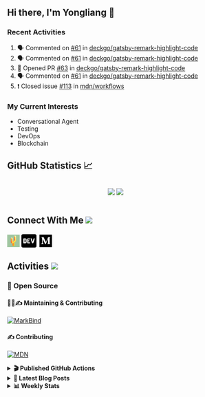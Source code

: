 ## Hi there, I'm Yongliang 👋

### Recent Activities

<!--START_SECTION:activity-->
1. 🗣 Commented on [#61](https://github.com/deckgo/gatsby-remark-highlight-code/issues/61) in [deckgo/gatsby-remark-highlight-code](https://github.com/deckgo/gatsby-remark-highlight-code)
2. 🗣 Commented on [#61](https://github.com/deckgo/gatsby-remark-highlight-code/issues/61) in [deckgo/gatsby-remark-highlight-code](https://github.com/deckgo/gatsby-remark-highlight-code)
3. 💪 Opened PR [#63](https://github.com/deckgo/gatsby-remark-highlight-code/pull/63) in [deckgo/gatsby-remark-highlight-code](https://github.com/deckgo/gatsby-remark-highlight-code)
4. 🗣 Commented on [#61](https://github.com/deckgo/gatsby-remark-highlight-code/issues/61) in [deckgo/gatsby-remark-highlight-code](https://github.com/deckgo/gatsby-remark-highlight-code)
5. ❗️ Closed issue [#113](https://github.com/mdn/workflows/issues/113) in [mdn/workflows](https://github.com/mdn/workflows)
<!--END_SECTION:activity-->

### My Current Interests

- Conversational Agent
- Testing
- DevOps
- Blockchain

## GitHub Statistics :chart_with_upwards_trend:
<div align="center">
<div style="display: flex; align-items: center; justify-content: center;">

[![](https://github-readme-stats-tlylt.vercel.app/api?username=tlylt&show_icons=true&theme=tokyonight&hide_border=true&locale=en)](https://github.com/tlylt)
[![](https://github-readme-streak-stats.herokuapp.com/?user=tlylt&theme=tokyonight&hide_border=true)](https://github.com/tlylt)
</div>
</div>

## Connect With Me <img src="https://media.giphy.com/media/2wh5K5yE3ulp3xgYcG/giphy-downsized.gif" width="30">

<a href="https://www.yongliangliu.com/" target="_blank"><img align="center" src="static/site-icon.png" alt="yongliangliu.com" height="29" width="29" /></a>
<a href="https://dev.to/tlylt" target="_blank"><img align="center" src="static/dev-badge.svg" alt="dev.to/tlylt" height="35" width="35" /></a>
<a href="https://tlylt.medium.com" target="_blank"><img align="center" src="static/medium.png" alt="tlylt.medium.com" height="35" width="35" /></a>

## Activities <img src="https://media.giphy.com/media/WUlplcMpOCEmTGBtBW/giphy.gif" width="30">

### 🔭 Open Source

#### 👷‍♂️✍️ Maintaining & Contributing
[![MarkBind](https://github-readme-stats-tlylt.vercel.app/api/pin/?username=markbind&repo=markbind)](https://github.com/MarkBind/markbind)

#### ✍️ Contributing
[![MDN](https://github-readme-stats-tlylt.vercel.app/api/pin/?username=mdn&repo=content)](https://github.com/mdn/content)

<details>
<summary> <b>🎬 Published GitHub Actions </b> </summary>

[![install-graphviz](https://github-readme-stats-tlylt.vercel.app/api/pin/?username=tlylt&repo=install-graphviz)](https://github.com/tlylt/install-graphviz)

[![reposense-action](https://github-readme-stats-tlylt.vercel.app/api/pin/?username=tlylt&repo=reposense-action)](https://github.com/tlylt/reposense-action)

[![markbin-action](https://github-readme-stats-tlylt.vercel.app/api/pin/?username=markbind&repo=markbind-action)](https://github.com/MarkBind/markbind-action)

</details>

<details>
<summary> <b>📕 Latest Blog Posts</b> </summary>

<!-- BLOG-POST-LIST:START -->
- [Create VSCode Snippets for Markdown Blog Workflows](https://www.yongliangliu.com/blog/vscode-snippets/)
- [My Journey into Open Source](https://www.yongliangliu.com/blog/my-journey-into-open-source/)
- [Resources for Orbital CP2106 Independent Software Development Project](https://www.yongliangliu.com/blog/orbital-prep/)
- [A Brief Description of Ransomware Attacks](https://www.yongliangliu.com/blog/ransomware-essay/)
- [End of University Year 3 Sem 1](https://www.yongliangliu.com/blog/end-of-year-3-sem-1/)
<!-- BLOG-POST-LIST:END -->

</details>

<details>
<summary> <b>📊 Weekly Stats</b> </summary>

<!--START_SECTION:waka-->
![Code Time](http://img.shields.io/badge/Code%20Time-685%20hrs%2052%20mins-blue)

**🐱 My GitHub Data** 

> 🏆 40 Contributions in the Year 2023
 > 
> 📦 332.7 kB Used in GitHub's Storage 
 > 
> 🚫 Not Opted to Hire
 > 
> 📜 141 Public Repositories 
 > 
> 🔑 26 Private Repositories  
 > 
**I'm an Early 🐤** 

```text
🌞 Morning    305 commits    ███████░░░░░░░░░░░░░░░░░░   28.91% 
🌆 Daytime    254 commits    ██████░░░░░░░░░░░░░░░░░░░   24.08% 
🌃 Evening    414 commits    █████████░░░░░░░░░░░░░░░░   39.24% 
🌙 Night      82 commits     ██░░░░░░░░░░░░░░░░░░░░░░░   7.77%

```
📅 **I'm Most Productive on Friday** 

```text
Monday       144 commits    ███░░░░░░░░░░░░░░░░░░░░░░   13.65% 
Tuesday      85 commits     ██░░░░░░░░░░░░░░░░░░░░░░░   8.06% 
Wednesday    160 commits    ███░░░░░░░░░░░░░░░░░░░░░░   15.17% 
Thursday     165 commits    ████░░░░░░░░░░░░░░░░░░░░░   15.64% 
Friday       227 commits    █████░░░░░░░░░░░░░░░░░░░░   21.52% 
Saturday     146 commits    ███░░░░░░░░░░░░░░░░░░░░░░   13.84% 
Sunday       128 commits    ███░░░░░░░░░░░░░░░░░░░░░░   12.13%

```


📊 **This Week I Spent My Time On** 

```text
⌚︎ Time Zone: Asia/Singapore

💬 Programming Languages: 
Markdown                 13 hrs 3 mins       ██████████████░░░░░░░░░░░   55.52% 
TypeScript               7 hrs 42 mins       ████████░░░░░░░░░░░░░░░░░   32.77% 
JSON                     1 hr 13 mins        █░░░░░░░░░░░░░░░░░░░░░░░░   5.21% 
JavaScript               57 mins             █░░░░░░░░░░░░░░░░░░░░░░░░   4.07% 
Other                    16 mins             ░░░░░░░░░░░░░░░░░░░░░░░░░   1.2%

```


 Last Updated on 08/01/2023 00:38:53 UTC
<!--END_SECTION:waka-->

</details>
